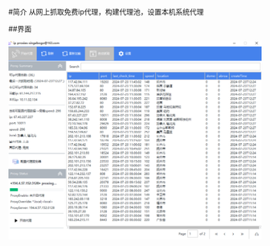 #简介
    从网上抓取免费ip代理，构建代理池，设置本机系统代理

##界面

![image](https://github.com/singebogo/Proxies/blob/master/img/gui.png)